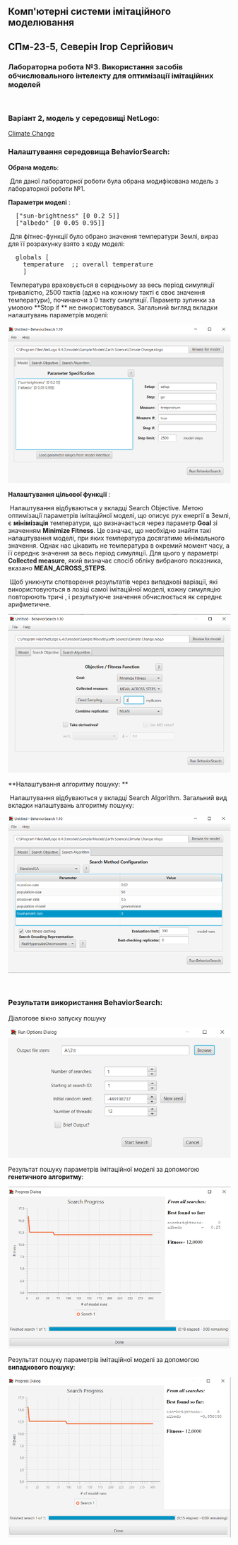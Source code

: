 ## Комп'ютерні системи імітаційного моделювання
## СПм-23-5, **Северін Ігор Сергійович**
### Лабораторна робота №**3**. Використання засобів обчислювального інтелекту для оптимізації імітаційних моделей

<br>

### Варіант 2, модель у середовищі NetLogo:
[Climate Change](http://www.netlogoweb.org/launch#http://www.netlogoweb.org/assets/modelslib/Sample%20Models/Earth%20Science/Climate%20Change.nlogo)
<br>

### Налаштування середовища BehaviorSearch:

**Обрана модель**:

​	Для даної лабораторної роботи була обрана модифікована модель з лабораторної роботи №1.

**Параметри моделі** :  

<pre>
  ["sun-brightness" [0 0.2 5]]
  ["albedo" [0 0.05 0.95]]
</pre>


​	Для фітнес-функції було обрано значення температури Землі, вираз для її розрахунку взято з коду моделі:

<pre>
  globals [
  	temperature  ;; overall temperature
	]
</pre>

​	Температура враховується в середньому за весь період симуляції тривалістю, 2500 тактів (адже на кожному такті є своє значення температури), починаючи з 0 такту симуляції.  Параметр зупинки за умовою **Stop if ** не використовувався. Загальний вигляд вкладки налаштувань параметрів моделі: 

![](parameters.png)

**Налаштування цільової функції** :  

​	Налаштування відбуваються у вкладці Search Objective. Метою оптимізації параметрів імітаційної моделі, що описує рух енергії в Землі, є **мінімізація** температури, що визначається через параметр **Goal** зі значенням **Minimize Fitness**. Це означає, що необхідно знайти такі налаштування моделі, при яких температура досягатиме мінімального значення. Однак нас цікавить не температура в окремий момент часу, а її середнє значення за весь період симуляції. Для цього у параметрі **Collected measure**, який визначає спосіб обліку вибраного показника, вказано **MEAN_ACROSS_STEPS**.

​	Щоб уникнути спотворення результатів через випадкові варіації, які використовуються в лозіці самої імітаційної моделі, кожну симуляцію повторюють тричі , і результуюче значення обчислюється як середнє арифметичне.

![Вкладка налаштувань цільової функції](objective.png)

**Налаштування алгоритму пошуку: **

​	Налаштування відбуваються у вкладці Search Algorithm.  Загальний вид вкладки налаштувань алгоритму пошуку: 

![Вкладка налаштувань пошуку](search.png)

<br>

### Результати використання BehaviorSearch:
Діалогове вікно запуску пошуку 

![Вікно запуску пошуку](dialog.png)

Результат пошуку параметрів імітаційної моделі за допомогою **генетичного алгоритму**:



![Результати пошуку за допомогою ГА](ga.png)

Результат пошуку параметрів імітаційної моделі за допомогою **випадкового пошуку**:



![Результати випадкового пошуку](rs.png)
